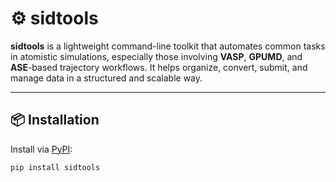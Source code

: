 # ⚙️ sidtools

**sidtools** is a lightweight command-line toolkit that automates common tasks in atomistic simulations, especially those involving **VASP**, **GPUMD**, and **ASE**-based trajectory workflows. It helps organize, convert, submit, and manage data in a structured and scalable way.

---

## 📦 Installation

Install via [PyPI](https://pypi.org/project/sidtools/):

```bash
pip install sidtools
